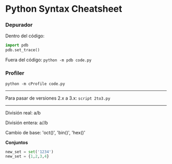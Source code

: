 # Python Syntax Cheatsheet

### Depurador

Dentro del código:
```python
import pdb
pdb.set_trace()
```
Fuera del código:
`python -m pdb code.py`

### Profiler

`python -m cProfile code.py`

***

Para pasar de versiones 2.x a 3.x: `script 2to3.py`

***

División real: a/b

División entera: a//b

Cambio de base: 'oct()', 'bin()', 'hex()'

**Conjuntos**

```python
new_set = set('1234')
new_set = {1,2,3,4}
```
